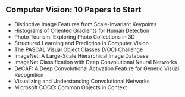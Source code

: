 <h2> Computer Vision: 10 Papers to Start </h2>

<ul>

                             

 <li><a target="_blank" href="https://github.com/manjunath5496/10-Computer-Vision-Papers-to-Start/blob/master/cvps(1).pdf" style="text-decoration:none;">Distinctive Image Features from Scale-Invariant Keypoints</a></li>

 <li><a target="_blank" href="https://github.com/manjunath5496/10-Computer-Vision-Papers-to-Start/blob/master/cvps(2).pdf" style="text-decoration:none;">Histograms of Oriented Gradients for Human Detection</a></li>

<li><a target="_blank" href="https://github.com/manjunath5496/10-Computer-Vision-Papers-to-Start/blob/master/cvps(3).pdf" style="text-decoration:none;">Photo Tourism: Exploring Photo Collections in 3D</a></li>
 <li><a target="_blank" href="https://github.com/manjunath5496/10-Computer-Vision-Papers-to-Start/blob/master/cvps(4).pdf" style="text-decoration:none;">Structured Learning and
Prediction in Computer Vision</a></li>                              
<li><a target="_blank" href="https://github.com/manjunath5496/10-Computer-Vision-Papers-to-Start/blob/master/cvps(5).pdf" style="text-decoration:none;">The PASCAL Visual Object Classes (VOC) Challenge</a></li>
<li><a target="_blank" href="https://github.com/manjunath5496/10-Computer-Vision-Papers-to-Start/blob/master/cvps(6).pdf" style="text-decoration:none;">ImageNet: A Large-Scale Hierarchical Image Database</a></li>
 <li><a target="_blank" href="https://github.com/manjunath5496/10-Computer-Vision-Papers-to-Start/blob/master/cvps(7).pdf" style="text-decoration:none;">ImageNet Classification with Deep Convolutional Neural Networks</a></li>

 <li><a target="_blank" href="https://github.com/manjunath5496/10-Computer-Vision-Papers-to-Start/blob/master/cvps(8).pdf" style="text-decoration:none;"> DeCAF: A Deep Convolutional Activation Feature for Generic Visual Recognition </a></li>
   <li><a target="_blank" href="https://github.com/manjunath5496/10-Computer-Vision-Papers-to-Start/blob/master/cvps(9).pdf" style="text-decoration:none;">Visualizing and Understanding Convolutional Networks</a></li>
  
   
 <li><a target="_blank" href="https://github.com/manjunath5496/10-Computer-Vision-Papers-to-Start/blob/master/cvps(10).pdf" style="text-decoration:none;">Microsoft COCO: Common Objects in Context</a></li>                              



 </ul>
